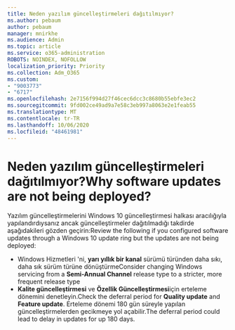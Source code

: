 ```yaml
---
title: Neden yazılım güncelleştirmeleri dağıtılmıyor?
ms.author: pebaum
author: pebaum
manager: mnirkhe
ms.audience: Admin
ms.topic: article
ms.service: o365-administration
ROBOTS: NOINDEX, NOFOLLOW
localization_priority: Priority
ms.collection: Adm_O365
ms.custom:
- "9003773"
- "6717"
ms.openlocfilehash: 2e7156f994d27f46cec6dcc3c8680b55ebfe3ec2
ms.sourcegitcommit: 9fd002ce49ad9a7e58c3eb997a8063e2e1feab55
ms.translationtype: MT
ms.contentlocale: tr-TR
ms.lasthandoff: 10/06/2020
ms.locfileid: "48461981"
---
```

# <a name="why-software-updates-are-not-being-deployed"></a><span data-ttu-id="0476d-102">Neden yazılım güncelleştirmeleri dağıtılmıyor?</span><span class="sxs-lookup"><span data-stu-id="0476d-102">Why software updates are not being deployed?</span></span>

<span data-ttu-id="0476d-103">Yazılım güncelleştirmelerini Windows 10 güncelleştirmesi halkası aracılığıyla yapılandırdıysanız ancak güncelleştirmeler dağıtılmadığı takdirde aşağıdakileri gözden geçirin:</span><span class="sxs-lookup"><span data-stu-id="0476d-103">Review the following if you configured software updates through a Windows 10 update ring but the updates are not being deployed:</span></span>  

- <span data-ttu-id="0476d-104">Windows Hizmetleri 'ni,  **yarı yıllık bir kanal**  sürümü türünden daha sıkı, daha sık sürüm türüne dönüştürme</span><span class="sxs-lookup"><span data-stu-id="0476d-104">Consider changing Windows servicing from a  **Semi-Annual Channel**  release type to a stricter, more frequent release type</span></span>  
- <span data-ttu-id="0476d-105">**Kalite güncelleştirmesi** ve **Özellik Güncelleştirmesi**için erteleme dönemini denetleyin.</span><span class="sxs-lookup"><span data-stu-id="0476d-105">Check the deferral period for  **Quality update**  and  **Feature update**.</span></span> <span data-ttu-id="0476d-106">Erteleme dönemi 180 gün süreyle yapılan güncelleştirmelerden gecikmeye yol açabilir.</span><span class="sxs-lookup"><span data-stu-id="0476d-106">The deferral period could lead to delay in updates for up 180 days.</span></span>
